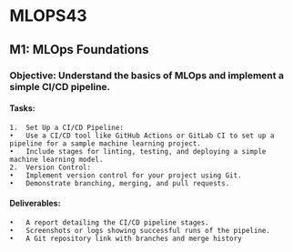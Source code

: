 # MLOPS43

## M1: MLOps Foundations
### Objective: Understand the basics of MLOps and implement a simple CI/CD pipeline.
#### Tasks:
	1.	Set Up a CI/CD Pipeline:
	•	Use a CI/CD tool like GitHub Actions or GitLab CI to set up a pipeline for a sample machine learning project.
	•	Include stages for linting, testing, and deploying a simple machine learning model.
	2.	Version Control:
	•	Implement version control for your project using Git.
	•	Demonstrate branching, merging, and pull requests.
#### Deliverables:
	•	A report detailing the CI/CD pipeline stages.
	•	Screenshots or logs showing successful runs of the pipeline.
	•	A Git repository link with branches and merge history

